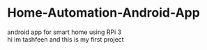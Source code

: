 # Home-Automation-Android-App
android app for smart home using RPi 3  
hi im tashfeen and this is my first project
